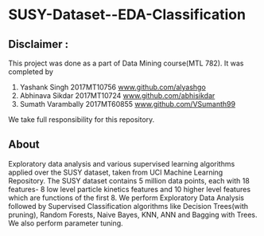 # SUSY-Dataset--EDA-Classification
## Disclaimer : 
This project was done as a part of Data Mining course(MTL 782). It was completed by
1. Yashank Singh 2017MT10756 www.github.com/alyashgo
2. Abhinava Sikdar 2017MT10724 www.github.com/abhisikdar
3. Sumath Varambally 2017MT60855 www.github.com/VSumanth99

We take full responsibility for this repository.

## About
Exploratory data analysis and various supervised learning algorithms applied over the SUSY dataset, taken from UCI Machine Learning Repository. The SUSY dataset contains 5 million data points, each with 18 features- 8 low level particle kinetics features and 10 higher level features which are functions of the first 8. We perform Exploratory Data Analysis followed by Supervised Classification algorithms like Decision Trees(with pruning), Random Forests, Naive Bayes, KNN, ANN and Bagging with Trees. We also perform parameter tuning.
